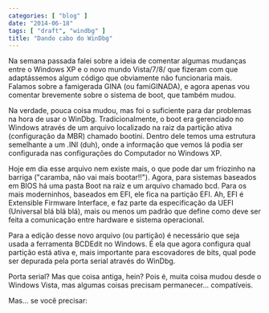 ```yaml
---
categories: [ "blog" ]
date: "2014-06-18"
tags: [ "draft", "windbg" ]
title: "Dando cabo do WinDbg"
---
```

Na semana passada falei sobre a ideia de comentar algumas mudanças entre
o Windows XP e o novo mundo Vista/7/8/ que fizeram com que adaptássemos
algum código que obviamente não funcionaria mais. Falamos sobre a
famigerada GINA (ou famiGINADA), e agora apenas vou comentar brevemente
sobre o sistema de boot, que também mudou.

Na verdade, pouca coisa mudou, mas foi o suficiente para dar problemas
na hora de usar o WinDbg. Tradicionalmente, o boot era gerenciado no
Windows através de um arquivo localizado na raiz da partição ativa
(configuração da MBR) chamado bootini. Dentro dele temos uma estrutura
semelhante a um .INI (duh), onde a informação que vemos lá podia ser
configurada nas configurações do Computador no Windows XP.

Hoje em dia esse arquivo nem existe mais, o que pode dar um friozinho
na barriga ("caramba, não vai mais bootar!!"). Agora, para sistemas
baseados em BIOS há uma pasta Boot na raiz e um arquivo chamado bcd. Para
os mais moderninhos, baseados em EFI, ele fica na partição EFI. Ah,
EFI é Extensible Firmware Interface, e faz parte da especificação
da UEFI (Universal blá blá blá), mais ou menos um padrão que define
como deve ser feita a comunicação entre hardware e sistema operacional.

Para a edição desse novo arquivo (ou partição) é necessário que
seja usada a ferramenta BCDEdit no Windows. É ela que agora configura
qual partição está ativa e, mais importante para escovadores de bits,
qual pode ser depurada pela porta serial através do WinDbg.

Porta serial? Mas que coisa antiga, hein? Pois é, muita coisa mudou desde
o Windows Vista, mas algumas coisas precisam permanecer... compatíveis.

Mas... se você precisar:

